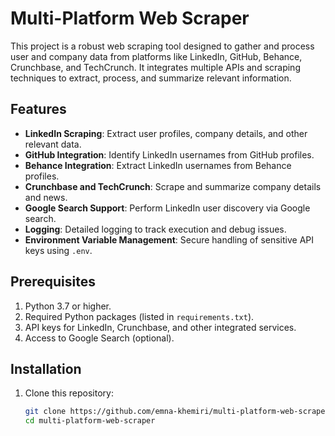 # Multi-Platform Web Scraper

This project is a robust web scraping tool designed to gather and process user and company data from platforms like LinkedIn, GitHub, Behance, Crunchbase, and TechCrunch. It integrates multiple APIs and scraping techniques to extract, process, and summarize relevant information.

## Features

- **LinkedIn Scraping**: Extract user profiles, company details, and other relevant data.
- **GitHub Integration**: Identify LinkedIn usernames from GitHub profiles.
- **Behance Integration**: Extract LinkedIn usernames from Behance profiles.
- **Crunchbase and TechCrunch**: Scrape and summarize company details and news.
- **Google Search Support**: Perform LinkedIn user discovery via Google search.
- **Logging**: Detailed logging to track execution and debug issues.
- **Environment Variable Management**: Secure handling of sensitive API keys using `.env`.

## Prerequisites

1. Python 3.7 or higher.
2. Required Python packages (listed in `requirements.txt`).
3. API keys for LinkedIn, Crunchbase, and other integrated services.
4. Access to Google Search (optional).

## Installation

1. Clone this repository:
   ```bash
   git clone https://github.com/emna-khemiri/multi-platform-web-scraper.git
   cd multi-platform-web-scraper
